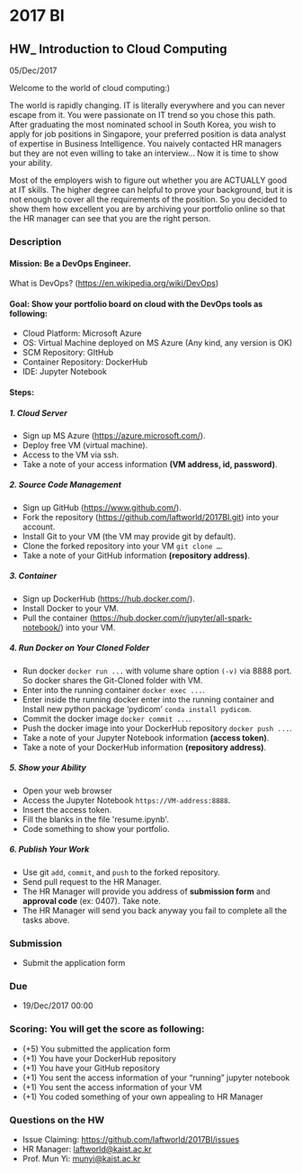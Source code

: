 # 2017 BI

## HW_ Introduction to Cloud Computing
05/Dec/2017

Welcome to the world of cloud computing:) 

The world is rapidly changing. IT is literally everywhere and you can never escape from it. You were passionate on IT trend so you chose this path. After graduating the most nominated school in South Korea, you wish to apply for job positions in Singapore, your preferred position is data analyst of expertise in Business Intelligence. You naively contacted HR managers but they are not even willing to take an interview… Now it is time to show your ability. 

Most of the employers wish to figure out whether you are ACTUALLY good at IT skills. The higher degree can helpful to prove your background, but it is not enough to cover all the requirements of the position. So you decided to show them how excellent you are by archiving your portfolio online so that the HR manager can see that you are the right person. 

### Description

#### Mission: Be a DevOps Engineer.
What is DevOps? (https://en.wikipedia.org/wiki/DevOps)

#### Goal: Show your portfolio board on cloud with the DevOps tools as following:
- Cloud Platform: Microsoft Azure
- OS: Virtual Machine deployed on MS Azure (Any kind, any version is OK)
- SCM Repository: GItHub 
- Container Repository: DockerHub
- IDE: Jupyter Notebook

#### Steps:
##### 1. Cloud Server
- Sign up MS Azure (https://azure.microsoft.com/).
- Deploy free VM (virtual machine).
- Access to the VM via ssh.
- Take a note of your access information **(VM address, id, password)**.

##### 2. Source Code Management
- Sign up GitHub (https://www.github.com/).
- Fork the repository (https://github.com/laftworld/2017BI.git) into your account.
- Install Git to your VM (the VM may provide git by default).
- Clone the forked repository into your VM `git clone …`.
- Take a note of your GitHub information **(repository address)**.

##### 3. Container
- Sign up DockerHub (https://hub.docker.com/).
- Install Docker to your VM.
- Pull the container (https://hub.docker.com/r/jupyter/all-spark-notebook/) into your VM.

##### 4. Run Docker on Your Cloned Folder
- Run docker `docker run ...` with volume share option `(-v)` via 8888 port. So docker shares the Git-Cloned folder with VM.
- Enter into the running container `docker exec ...`.
- Enter inside the running docker enter into the running container and Install new python package ‘pydicom’ `conda install pydicom`.
- Commit the docker image `docker commit ...`.
- Push the docker image into your DockerHub repository `docker push ...`.
- Take a note of your Jupyter Notebook information **(access token)**.
- Take a note of your DockerHub information **(repository address)**.

##### 5. Show your Ability
- Open your web browser
- Access the Jupyter Notebook `https://VM-address:8888`.
- Insert the access token.
- Fill the blanks in the file 'resume.ipynb'.
- Code something to show your portfolio.

##### 6. Publish Your Work
- Use git `add`, `commit`, and `push` to the forked repository.
- Send pull request to the HR Manager.
- The HR Manager will provide you address of **submission form** and **approval code** (ex: 0407). Take note.
- The HR Manager will send you back anyway you fail to complete all the tasks above.

### Submission
- Submit the application form

### Due 
- 19/Dec/2017 00:00

### Scoring: You will get the score as following:
- (+5) You submitted the application form   						
- (+1) You have your DockerHub repository
- (+1) You have your GitHub repository
- (+1) You sent the access information of your “running” jupyter notebook
- (+1) You sent the access information of your VM
- (+1) You coded something of your own appealing to HR Manager

### Questions on the HW

- Issue Claiming: https://github.com/laftworld/2017BI/issues
- HR Manager: laftworld@kaist.ac.kr
- Prof. Mun Yi: munyi@kaist.ac.kr
